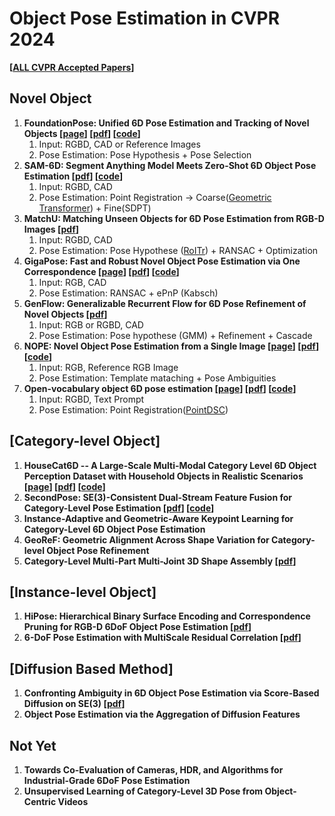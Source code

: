 # **Object Pose Estimation in CVPR 2024**

**[[ALL CVPR Accepted Papers](https://cvpr.thecvf.com/Conferences/2024/AcceptedPapers)]**

## **Novel Object**

1. **FoundationPose: Unified 6D Pose Estimation and Tracking of Novel Objects [[page](https://nvlabs.github.io/FoundationPose/)] [[pdf](https://arxiv.org/pdf/2312.08344)] [[code](https://github.com/NVlabs/FoundationPose)]**
    1. Input: RGBD, CAD or Reference Images
    2. Pose Estimation: Pose Hypothesis + Pose Selection
2. **SAM-6D: Segment Anything Model Meets Zero-Shot 6D Object Pose Estimation [[pdf](https://arxiv.org/pdf/2311.15707)] [[code](https://github.com/JiehongLin/SAM-6D?utm_source=catalyzex.com)]**
    1. Input: RGBD, CAD
    2. Pose Estimation: Point Registration →  Coarse([Geometric Transformer](https://github.com/qinzheng93/GeoTransformer?utm_source=catalyzex.com)) + Fine(SDPT)
3. **MatchU: Matching Unseen Objects for 6D Pose Estimation from RGB-D Images [[pdf](https://arxiv.org/pdf/2403.01517.pdf)]**
    1. Input: RGBD, CAD
    2. Pose Estimation: Pose Hypothese ([RoITr](https://github.com/haoyu94/RoITr)) + RANSAC + Optimization
4. **GigaPose: Fast and Robust Novel Object Pose Estimation via One Correspondence [[page](https://nv-nguyen.github.io/gigaPose/)] [[pdf](https://arxiv.org/pdf/2311.14155)] [[code](https://nv-nguyen.github.io/gigaPose/)]**
    1. Input: RGB, CAD
    2. Pose Estimation: RANSAC + ePnP (Kabsch)
5. **GenFlow: Generalizable Recurrent Flow for 6D Pose Refinement of Novel Objects [[pdf](https://arxiv.org/pdf/2403.11510.pdf)]**
    1. Input: RGB or RGBD, CAD
    2. Pose Estimation: Pose hypothese (GMM) + Refinement + Cascade
6. **NOPE: Novel Object Pose Estimation from a Single Image [[page](https://nv-nguyen.github.io/nope/)] [[pdf](https://arxiv.org/pdf/2303.13612)] [[code](https://github.com/nv-nguyen/nope)]**
    1. Input: RGB, Reference RGB Image
    2. Pose Estimation: Template mataching + Pose Ambiguities
7. **Open-vocabulary object 6D pose estimation [[page](https://jcorsetti.github.io/oryon/)] [[pdf](https://arxiv.org/pdf/2312.00690.pdf)] [[code](https://github.com/jcorsetti/oryon)]**
    1. Input: RGBD, Text Prompt 
    2. Pose Estimation: Point Registration([PointDSC](https://github.com/XuyangBai/PointDSC))

## **[Category-level Object]**

1. **HouseCat6D -- A Large-Scale Multi-Modal Category Level 6D Object Perception Dataset with Household Objects in Realistic Scenarios [[page](https://sites.google.com/view/housecat6d)] [[pdf](https://arxiv.org/pdf/2212.10428.pdf)] [[code](https://github.com/Junggy/HouseCat6D?utm_source=catalyzex.com)]**
2. **SecondPose: SE(3)-Consistent Dual-Stream Feature Fusion for Category-Level Pose Estimation [[pdf](https://arxiv.org/pdf/2311.11125.pdf)] [[code](https://github.com/NOrangeeroli/SecondPose)]**
3. **Instance-Adaptive and Geometric-Aware Keypoint Learning for Category-Level 6D Object Pose Estimation**
4. **GeoReF: Geometric Alignment Across Shape Variation for Category-level Object Pose Refinement**
5. **Category-Level Multi-Part Multi-Joint 3D Shape Assembly [[pdf](https://arxiv.org/pdf/2303.06163.pdf)]**

## **[Instance-level Object]**

1. **HiPose: Hierarchical Binary Surface Encoding and Correspondence Pruning for RGB-D 6DoF Object Pose Estimation [[pdf](https://arxiv.org/pdf/2311.12588.pdf)]**
2. **6-DoF Pose Estimation with MultiScale Residual Correlation [[pdf](https://arxiv.org/pdf/2403.08019.pdf)]**

## **[Diffusion Based Method]**

1. **Confronting Ambiguity in 6D Object Pose Estimation via Score-Based Diffusion on SE(3) [[pdf](https://arxiv.org/pdf/2305.15873.pdf)]**
2. **Object Pose Estimation via the Aggregation of Diffusion Features**

## **Not Yet**

1. **Towards Co-Evaluation of Cameras, HDR, and Algorithms for Industrial-Grade 6DoF Pose Estimation**
2. **Unsupervised Learning of Category-Level 3D Pose from Object-Centric Videos**
